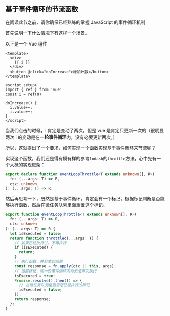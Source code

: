 ## 基于事件循环的节流函数

在阅读此节之前，请你确保已经熟练的掌握 JavaScript 的事件循环机制

首先说明一下什么情况下有这样一个场景。

以下是一个 Vue 组件

```vue
<template>
  <div>
    {{ i }}
  </div>
  <button @click="doIncrease">增加计数</button>
</template>

<script setup>
import { ref } from 'vue'
const i = ref(0)

doIncrease() {
  i.value++;
  i.value++;
}
</script>
```

当我们点击的时候，i 肯定是变动了两次，但是 vue 是肯定只更新一次的（很明显两次 i 的变动是在**一轮事件循环**内，没有必要更新两次。）

所以，这就提出了一个要求，如何实现一个函数实现基于事件循环来节流呢？

实现这个函数，我们还是得有模有样的参考`lodash`的`throttle`方法，心中先有一个大概的实现框架：

```ts
export declare function eventLoopThrottle<T extends unknown[], R>(
  fn: (...args: T) => R,
  ctx: unknown
): (...args: T) => R;
```

然后再思考一下，既然是基于事件循环，肯定会有一个标记，根据标记判断是否能够执行函数，然后在微任务队列里面重置这个标记。

```ts
export function eventLoopThrottle<T extends unknown[], R>(
  fn: (...args: T) => R,
  ctx: unknown
): (...args: T) => R {
  let isExecuted = false;
  return function throttled(...args: T) {
    // 如果已经执行过，不再执行
    if (isExecuted) {
      return;
    }
    // 执行函数，并且拿到结果
    const response = fn.apply(ctx || this, args);
    // 设置标记，同一轮事件循环内将无法再次执行
    isExecuted = true;
    Promise.resolve().then(() => {
      // 在微任务队列里面清楚已经执行的标记
      isExecuted = false;
    });
    return response;
  };
}
```

